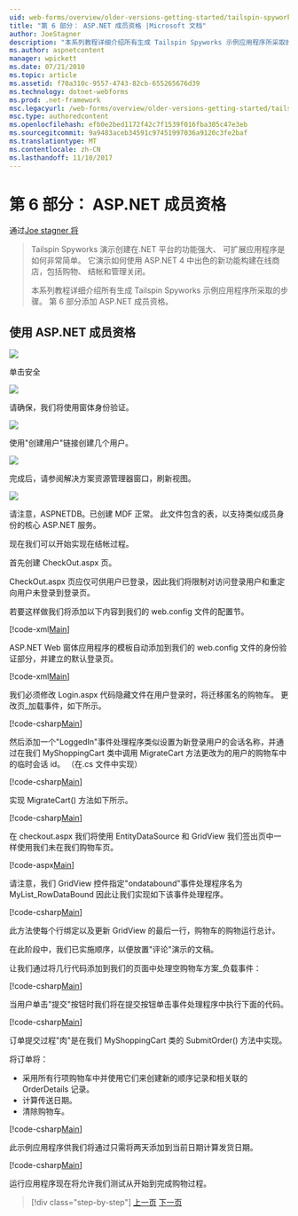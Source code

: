 ```yaml
---
uid: web-forms/overview/older-versions-getting-started/tailspin-spyworks/tailspin-spyworks-part-6
title: "第 6 部分： ASP.NET 成员资格 |Microsoft 文档"
author: JoeStagner
description: "本系列教程详细介绍所有生成 Tailspin Spyworks 示例应用程序所采取的步骤。 第 6 部分添加 ASP.NET 成员资格。"
ms.author: aspnetcontent
manager: wpickett
ms.date: 07/21/2010
ms.topic: article
ms.assetid: f70a310c-9557-4743-82cb-655265676d39
ms.technology: dotnet-webforms
ms.prod: .net-framework
msc.legacyurl: /web-forms/overview/older-versions-getting-started/tailspin-spyworks/tailspin-spyworks-part-6
msc.type: authoredcontent
ms.openlocfilehash: efb0e2bed1172f42c7f1539f016fba305c47e3eb
ms.sourcegitcommit: 9a9483aceb34591c97451997036a9120c3fe2baf
ms.translationtype: MT
ms.contentlocale: zh-CN
ms.lasthandoff: 11/10/2017
---
```

<a name="part-6-aspnet-membership"></a>第 6 部分： ASP.NET 成员资格
====================
通过[Joe stagner 将](https://github.com/JoeStagner)

> Tailspin Spyworks 演示创建在.NET 平台的功能强大、 可扩展应用程序是如何非常简单。 它演示如何使用 ASP.NET 4 中出色的新功能构建在线商店，包括购物、 结帐和管理关闭。
> 
> 本系列教程详细介绍所有生成 Tailspin Spyworks 示例应用程序所采取的步骤。 第 6 部分添加 ASP.NET 成员资格。


## <a id="_Toc260221672"></a>使用 ASP.NET 成员资格

![](tailspin-spyworks-part-6/_static/image1.png)

单击安全

![](tailspin-spyworks-part-6/_static/image1.jpg)

请确保，我们将使用窗体身份验证。

![](tailspin-spyworks-part-6/_static/image2.jpg)

使用"创建用户"链接创建几个用户。

![](tailspin-spyworks-part-6/_static/image3.jpg)

完成后，请参阅解决方案资源管理器窗口，刷新视图。

![](tailspin-spyworks-part-6/_static/image2.png)

请注意，ASPNETDB。已创建 MDF 正常。 此文件包含的表，以支持类似成员身份的核心 ASP.NET 服务。

现在我们可以开始实现在结帐过程。

首先创建 CheckOut.aspx 页。

CheckOut.aspx 页应仅可供用户已登录，因此我们将限制对访问登录用户和重定向用户未登录到登录页。

若要这样做我们将添加以下内容到我们的 web.config 文件的配置节。

[!code-xml[Main](tailspin-spyworks-part-6/samples/sample1.xml)]

ASP.NET Web 窗体应用程序的模板自动添加到我们的 web.config 文件的身份验证部分，并建立的默认登录页。

[!code-xml[Main](tailspin-spyworks-part-6/samples/sample2.xml)]

我们必须修改 Login.aspx 代码隐藏文件在用户登录时，将迁移匿名的购物车。 更改页\_加载事件，如下所示。

[!code-csharp[Main](tailspin-spyworks-part-6/samples/sample3.cs)]

然后添加一个"LoggedIn"事件处理程序类似设置为新登录用户的会话名称，并通过在我们 MyShoppingCart 类中调用 MigrateCart 方法更改为的用户的购物车中的临时会话 id。 （在.cs 文件中实现）

[!code-csharp[Main](tailspin-spyworks-part-6/samples/sample4.cs)]

实现 MigrateCart() 方法如下所示。

[!code-csharp[Main](tailspin-spyworks-part-6/samples/sample5.cs)]

在 checkout.aspx 我们将使用 EntityDataSource 和 GridView 我们签出页中一样使用我们未在我们购物车页。

[!code-aspx[Main](tailspin-spyworks-part-6/samples/sample6.aspx)]

请注意，我们 GridView 控件指定"ondatabound"事件处理程序名为 MyList\_RowDataBound 因此让我们实现如下该事件处理程序。

[!code-csharp[Main](tailspin-spyworks-part-6/samples/sample7.cs)]

此方法使每个行绑定以及更新 GridView 的最后一行，购物车的购物运行总计。

在此阶段中，我们已实施顺序，以便放置"评论"演示的文稿。

让我们通过将几行代码添加到我们的页面中处理空购物车方案\_负载事件：

[!code-csharp[Main](tailspin-spyworks-part-6/samples/sample8.cs)]

当用户单击"提交"按钮时我们将在提交按钮单击事件处理程序中执行下面的代码。

[!code-csharp[Main](tailspin-spyworks-part-6/samples/sample9.cs)]

订单提交过程"肉"是在我们 MyShoppingCart 类的 SubmitOrder() 方法中实现。

将订单将：

- 采用所有行项购物车中并使用它们来创建新的顺序记录和相关联的 OrderDetails 记录。
- 计算传送日期。
- 清除购物车。


[!code-csharp[Main](tailspin-spyworks-part-6/samples/sample10.cs)]

此示例应用程序供我们将通过只需将两天添加到当前日期计算发货日期。

[!code-csharp[Main](tailspin-spyworks-part-6/samples/sample11.cs)]

运行应用程序现在将允许我们测试从开始到完成购物过程。

>[!div class="step-by-step"]
[上一页](tailspin-spyworks-part-5.md)
[下一页](tailspin-spyworks-part-7.md)
